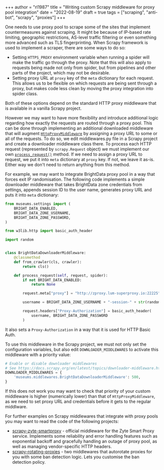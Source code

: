 +++
author = "rl1987"
title = "Writing custom Scrapy middleware for proxy pool integration"
date = "2022-08-19"
draft = true
tags = ["scraping", "anti-bot", "scrapy", "proxies"]
+++

One needs to use proxy pool to scrape some of the sites that implement countermeasures
against scraping. It might be because of IP-based rate limiting, geographic restrictions,
AS-level traffic filtering or even something more advanced such as TLS fingerprinting.
When Scrapy framework is used to implement a scraper, there are some ways to do so:

* Setting `HTTPS_PROXY` environment variable when running a spider will make the traffic
go through the proxy. Note that this will also apply to requests being made not only from
spider, but from pipelines and other parts of the project, which may not be desirable.
* Setting proxy URL at `proxy` key of the `meta` dictionary for each request. This allows
us to be flexible on which requests are being sent through a proxy, but makes code less 
clean by moving the proxy integration into spider class.

Both of these options depend on the standard HTTP proxy middleware that is available
in a vanilla Scrapy project.

However we may want to have more flexibility and introduce additional logic regarding
how exactly the requests are routed through a proxy pool. This can be done through 
implementing an additional downloaded middleware that will augment
[`HttpProxyMiddleware`](https://docs.scrapy.org/en/latest/topics/downloader-middleware.html?highlight=HttpProxyMiddleware#module-scrapy.downloadermiddlewares.httpproxy)
by assigning a proxy URL to some or all of the requests. To do so, we edit middlewares.py
file in a Scrapy project and create a downloader middleware class there.
To process each HTTP request (represented by `scrapy.Request` object) we must
implement our own [`process_request()`](https://docs.scrapy.org/en/latest/topics/downloader-middleware.html?highlight=HttpProxyMiddleware#scrapy.downloadermiddlewares.DownloaderMiddleware.process_request) method. If we need to assign a proxy URL to request, we put it into `meta` dictionary
at `proxy` key. If not, we leave it as-is. Either way we don't need to return anything
from this method.

For example, we may want to integrate BrightData proxy pool in a way that forces exit IP
randomisation. The following code implements a simple downloader middleware that
takes BrightData zone credentials from settings, appends session ID to the user name,
generates proxy URL and puts it into `meta` dictionary:

```python
from museums.settings import (
    BRIGHT_DATA_ENABLED,
    BRIGHT_DATA_ZONE_USERNAME,
    BRIGHT_DATA_ZONE_PASSWORD,
)

from w3lib.http import basic_auth_header

import random


class BrightDataDownloaderMiddleware:
    @classmethod
    def from_crawler(cls, crawler):
        return cls()

    def process_request(self, request, spider):
        if not BRIGHT_DATA_ENABLED:
            return None

        request.meta["proxy"] = "http://zproxy.lum-superproxy.io:22225"

        username = BRIGHT_DATA_ZONE_USERNAME + "-session-" + str(random.random())

        request.headers["Proxy-Authorization"] = basic_auth_header(
            username, BRIGHT_DATA_ZONE_PASSWORD
        )


```

It also sets a `Proxy-Authorization` in a way that it is used for HTTP Basic Auth.

To use this middleware in the Scrapy project, we must not only set the configuration variables,
but also edit `DOWNLOADER_MIDDLEWARES` to activate this middleware with a priority value:

```python
# Enable or disable downloader middlewares
# See https://docs.scrapy.org/en/latest/topics/downloader-middleware.html
DOWNLOADER_MIDDLEWARES = {
    'museums.middlewares.BrightDataDownloaderMiddleware': 500,
}
```

If this does not work you may want to check that priority of your custom middleware is higher
(numerically lower) than that of `HttpProxyMiddleware`, as we need to set proxy URL and 
credentials before it gets to the regular middlware.

For further examples on Scrapy middlewares that integrate with proxy pools you may
want to read the code of the following projects:

* [scrapy-zyte-smartproxy](https://github.com/scrapy-plugins/scrapy-zyte-smartproxy) - official
middleware for the Zyte Smart Proxy service. Implements some reliability and error handling
features such as exponential backoff and gracefully handling an outage of proxy pool, as well
as managing vendor-specific HTTP headers.
* [scrapy-rotating-proxies](https://github.com/TeamHG-Memex/scrapy-rotating-proxies) - two
middlewares that autorotate proxies for you with some ban detection logic. Lets you customise
the ban detection policy.

